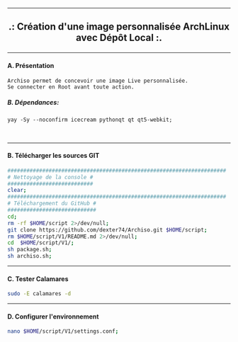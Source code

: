 ----------------------------------------------------------------------------------------------------------------------------------------------------------
<h2><b><p align='center'> .: Création d'une image personnalisée ArchLinux avec Dépôt Local :.</b></h2>

----------------------------------------------------------------------------------------------------------------------------------------------------------
#### A. Présentation
```
Archiso permet de concevoir une image Live personnalisée.
Se connecter en Root avant toute action.
```

##### B. Dépendances:
```
yay -Sy --noconfirm icecream pythonqt qt qt5-webkit;
```

<br />

----------------------------------------------------------------------------------------------------------------------------------------------------------
#### B. Télécharger les sources GIT
```bash
#####################################################################
# Nettoyage de la console #
###########################
clear;
#####################################################################
# Téléchargement du GitHub #
############################
cd;
rm -rf $HOME/script 2>/dev/null;
git clone https://github.com/dexter74/Archiso.git $HOME/script;
rm $HOME/script/V1/README.md 2>/dev/null;
cd  $HOME/script/V1/;
sh package.sh;
sh archiso.sh;
```

----------------------------------------------------------------------------------------------------------------------------------------------------------
#### C. Tester Calamares
```bash
sudo -E calamares -d
```


----------------------------------------------------------------------------------------------------------------------------------------------------------
#### D. Configurer l'environnement
```bash
nano $HOME/script/V1/settings.conf;
```
